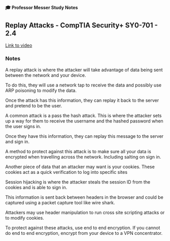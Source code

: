 #### 🎓 Professor Messer Study Notes

## Replay Attacks - CompTIA Security+ SY0-701 - 2.4

[Link to video](https://youtu.be/ai6qS13gKRo?si=xaFGDW8zn2Z5erdt)

### Notes

A replay attack is where the attacker will take advantage of data being sent between the network and your device. 

To do this, they will use a network tap to receive the data and possibly use ARP poisoning to modify the data.

Once the attack has this information, they can replay it back to the server and pretend to be the user. 

A common attack is a pass the hash attack. This is where the attacker sets up a way for them to receive the username and the hashed password when the user signs in.

Once they have this information, they can replay this message to the server and sign in. 

A method to protect against this attack is to make sure all your data is encrypted when travelling across the network. Including salting on sign in.

Another piece of data that an attacker may want is your cookies. These cookies act as a quick verification to log into specific sites 

Session hijacking is where the attacker steals the session ID from the cookies and is able to sign in. 

This information is sent back between headers in the browser and could be captured using a packet capture tool like wire shark.

Attackers may use header manipulation to run cross site scripting attacks or to modify cookies.

To protect against these attacks, use end to end encryption. If you cannot do end to end encryption, encrypt from your device to a VPN concentrator.

